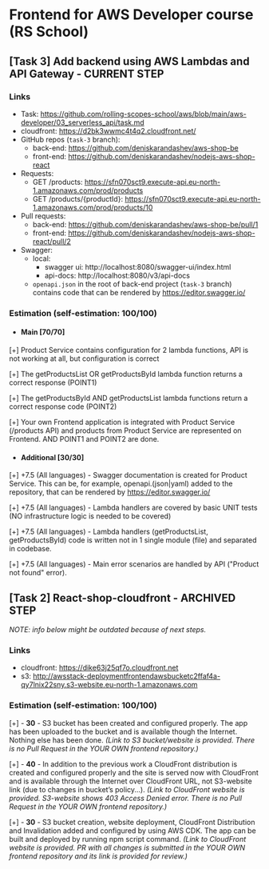 # Frontend for AWS Developer course (RS School)

## [Task 3] Add backend using AWS Lambdas and API Gateway - CURRENT STEP

### Links

* Task: https://github.com/rolling-scopes-school/aws/blob/main/aws-developer/03_serverless_api/task.md
* cloudfront: https://d2bk3wwmc4t4q2.cloudfront.net/
* GitHub repos (`task-3` branch):
  * back-end: https://github.com/deniskarandashev/aws-shop-be
  * front-end: https://github.com/deniskarandashev/nodejs-aws-shop-react
* Requests: 
  * GET /products: https://sfn070sct9.execute-api.eu-north-1.amazonaws.com/prod/products
  * GET /products/{productId}: https://sfn070sct9.execute-api.eu-north-1.amazonaws.com/prod/products/10
* Pull requests:
  * back-end: https://github.com/deniskarandashev/aws-shop-be/pull/1
  * front-end: https://github.com/deniskarandashev/nodejs-aws-shop-react/pull/2
* Swagger:
  * local:
    * swagger ui: http://localhost:8080/swagger-ui/index.html 
    * api-docs: http://localhost:8080/v3/api-docs
  * `openapi.json` in the root of back-end project (`task-3` branch) contains code that can be rendered by https://editor.swagger.io/

### Estimation (self-estimation: 100/100)

* #### Main [70/70]
[+] Product Service contains configuration for 2 lambda functions, API is not working at all, but configuration is correct

[+] The getProductsList OR getProductsById lambda function returns a correct response (POINT1)

[+] The getProductsById AND getProductsList lambda functions return a correct response code (POINT2)

[+] Your own Frontend application is integrated with Product Service (/products API) and products from Product Service are represented on Frontend. AND POINT1 and POINT2 are done.

* #### Additional [30/30]
[+] +7.5 (All languages) - Swagger documentation is created for Product Service. This can be, for example, openapi.(json|yaml) added to the repository, that can be rendered by https://editor.swagger.io/

[+] +7.5 (All languages) - Lambda handlers are covered by basic UNIT tests (NO infrastructure logic is needed to be covered)

[+] +7.5 (All languages) - Lambda handlers (getProductsList, getProductsById) code is written not in 1 single module (file) and separated in codebase.

[+] +7.5 (All languages) - Main error scenarios are handled by API ("Product not found" error).

## [Task 2] React-shop-cloudfront - ARCHIVED STEP

_NOTE: info below might be outdated because of next steps._

### Links 

* cloudfront: https://dike63j25qf7o.cloudfront.net
* s3: http://awsstack-deploymentfrontendawsbucketc2ffaf4a-qy7lnix22sny.s3-website.eu-north-1.amazonaws.com


### Estimation (self-estimation: 100/100)

[+] - **30** - S3 bucket has been created and configured properly. The app has been uploaded to the bucket and is available though the Internet. Nothing else has been done.
  _(Link to S3 bucket/website is provided. There is no Pull Request in the YOUR OWN frontend repository.)_

[+] - **40** - In addition to the previous work a CloudFront distribution is created and configured properly and the site is served now with CloudFront and is available through the Internet over CloudFront URL, not S3-website link (due to changes in bucket’s policy...).
  _(Link to CloudFront website is provided. S3-website shows 403 Access Denied error. There is no Pull Request in the YOUR OWN frontend repository.)_

[+] - **30** - S3 bucket creation, website deployment, CloudFront Distribution and Invalidation added and configured by using AWS CDK. The app can be built and deployed by running npm script command.
  _(Link to CloudFront website is provided. PR with all changes is submitted in the YOUR OWN frontend repository and its link is provided for review.)_